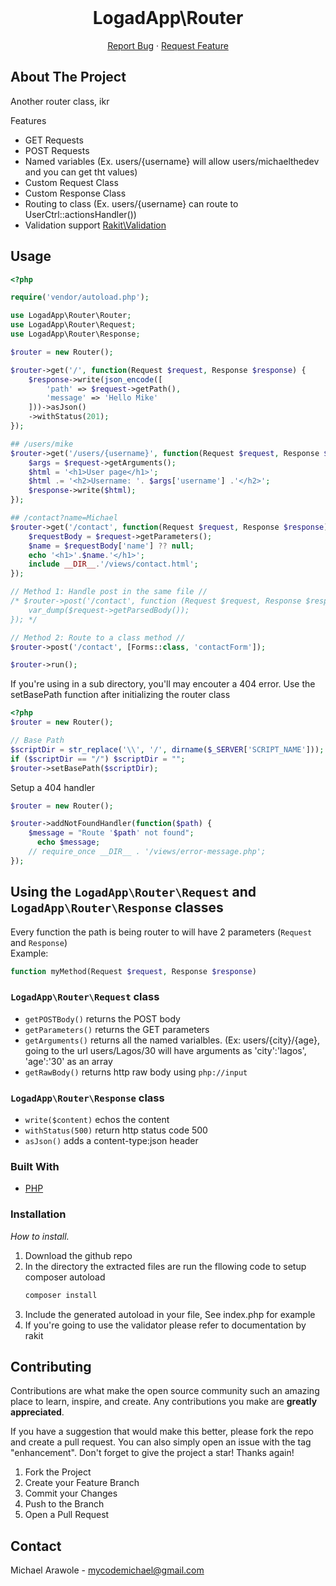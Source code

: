 <br />
<div align="center">
  <a href="https://github.com/michael-arawole/synote">
    <!-- <img src="frontend/static/synote.svg" alt="Logo" style="filter: brightness(0) invert(1);" width="40%" height="150"> -->
  </a>

  <h1 align="center">LogadApp\Router</h1>

  <p align="center">
    <a href="https://github.com/michael-arawole/logadapp-php-router/issues">Report Bug</a>
    ·
    <a href="https://github.com/michael-arawole/logadapp-php-router/issues">Request Feature</a>
  </p>
</div>

<!-- ABOUT THE PROJECT -->

## About The Project

Another router class, ikr

Features

- GET Requests
- POST Requests
- Named variables (Ex. users/{username} will allow users/michaelthedev and you can get tht values)
- Custom Request Class
- Custom Response Class
- Routing to class (Ex. users/{username} can route to UserCtrl::actionsHandler())
- Validation support [Rakit\Validation](https://github.com/rakit/validation)

## Usage

```php
<?php

require('vendor/autoload.php');

use LogadApp\Router\Router;
use LogadApp\Router\Request;
use LogadApp\Router\Response;

$router = new Router();

$router->get('/', function(Request $request, Response $response) {
    $response->write(json_encode([
        'path' => $request->getPath(),
        'message' => 'Hello Mike'
    ]))->asJson()
    ->withStatus(201);
});

## /users/mike
$router->get('/users/{username}', function(Request $request, Response $response) {
    $args = $request->getArguments();
    $html = '<h1>User page</h1>';
    $html .= '<h2>Username: '. $args['username'] .'</h2>';
    $response->write($html);
});

## /contact?name=Michael
$router->get('/contact', function(Request $request, Response $response) {
    $requestBody = $request->getParameters();
    $name = $requestBody['name'] ?? null;
    echo '<h1>'.$name.'</h1>';
    include __DIR__.'/views/contact.html';
});

// Method 1: Handle post in the same file //
/* $router->post('/contact', function (Request $request, Response $response) {
    var_dump($request->getParsedBody());
}); */

// Method 2: Route to a class method //
$router->post('/contact', [Forms::class, 'contactForm']);

$router->run();
```

If you're using in a sub directory, you'll may encouter a 404 error. Use the setBasePath function after initializing the router class<br>

```php
<?php
$router = new Router();

// Base Path
$scriptDir = str_replace('\\', '/', dirname($_SERVER['SCRIPT_NAME']));
if ($scriptDir == "/") $scriptDir = "";
$router->setBasePath($scriptDir);
```

Setup a 404 handler

```php
$router = new Router();

$router->addNotFoundHandler(function($path) {
    $message = "Route '$path' not found";
      echo $message;
    // require_once __DIR__ . '/views/error-message.php';
});
```

## Using the `LogadApp\Router\Request` and `LogadApp\Router\Response` classes

Every function the path is being router to will have 2 parameters (`Request` and `Response`)<br>
Example:

```php
function myMethod(Request $request, Response $response)
```

### `LogadApp\Router\Request` class

- `getPOSTBody()` returns the POST body
- `getParameters()` returns the GET parameters
- `getArguments()` returns all the named varialbles. (Ex: users/{city}/{age}, going to the url users/Lagos/30 will have arguments as 'city':'lagos', 'age':'30' as an array
- `getRawBody()` returns http raw body using `php://input`

### `LogadApp\Router\Response` class

- `write($content)` echos the content
- `withStatus(500)` return http status code 500
- `asJson()` adds a content-type:json header

### Built With

- [PHP](https://php.net/)

### Installation

_How to install._

1. Download the github repo
2. In the directory the extracted files are run the fllowing code to setup composer autoload
   ```javascript
   composer install
   ```
3. Include the generated autoload in your file, See index.php for example
4. If you're going to use the validator please refer to documentation by rakit

<!-- CONTRIBUTING -->

## Contributing

Contributions are what make the open source community such an amazing place to learn, inspire, and create. Any contributions you make are **greatly appreciated**.

If you have a suggestion that would make this better, please fork the repo and create a pull request. You can also simply open an issue with the tag "enhancement".
Don't forget to give the project a star! Thanks again!

1. Fork the Project
2. Create your Feature Branch
3. Commit your Changes
4. Push to the Branch
5. Open a Pull Request

<!-- CONTACT -->

## Contact

Michael Arawole - mycodemichael@gmail.com
